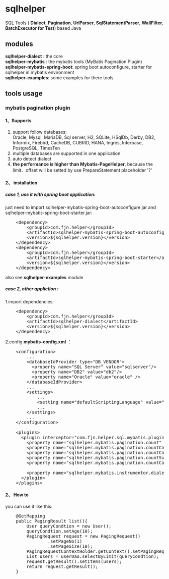 # sqlhelper
SQL Tools ( **Dialect**, **Pagination**, **UrlParser**, **SqlStatementParser**, **WallFilter**, **BatchExecutor for Test**) based Java

## modules
**sqlhelper-dialect** : the core <br/> 
**sqlhelper-mybatis** : the mybatis tools (MyBatis Pagination Plugin)<br/> 
**sqlhelper-mybatis-spring-boot**: spring boot autoconfigure, starter for sqlhelper in mybatis environment<br/>
**sqlhelper-examples**: some examples for there tools<br/> 


## tools usage
### mybatis pagination plugin
#### 1、Supports
1. support follow databases:<br>
Oracle, Mysql, MariaDB, Sql server, H2, SQLite, HSqlDb, Derby, DB2, Informix, Firebird, CacheDB, CUBRID, HANA, Ingres, Interbase, PostgreSQL, TimesTen<br>
2. multiple databases are supported in one application <br>
3. auto detect dialect<br>
4. **the performance is higher than Mybatis-PageHelper**, because the limit、offset will be setted by use PrepareStatement placeholder '?' 

#### 2、 installation

##### case 1, use it with spring boot application: 
 just need to import sqlhelper-mybatis-spring-boot-autoconfigure.jar and sqlhelper-mybatis-spring-boot-starter.jar:

<pre>
    &lt;dependency>
        &lt;groupId>com.fjn.helper&lt;/groupId>
        &lt;artifactId>sqlhelper-mybatis-spring-boot-autoconfigure&lt;/artifactId>
        &lt;version>${sqlhelper.version}&lt;/version>
    &lt;/dependency>
    &lt;dependency>
        &lt;groupId>com.fjn.helper&lt;/groupId>
        &lt;artifactId>sqlhelper-mybatis-spring-boot-starter&lt;/artifactId>
        &lt;version>${sqlhelper.version}&lt;/version>
    &lt;/dependency>
</pre>  

also see **sqlhelper-examples** module

##### case 2, other appliction : 
1.import dependencies:
<pre>
    &lt;dependency>
        &lt;groupId>com.fjn.helper&lt;/groupId>
        &lt;artifactId>sqlhelper-dialect&lt;/artifactId>
        &lt;version>${sqlhelper.version}&lt;/version>
    &lt;/dependency>
</pre>        
2.config **mybatis-config.xml** ：
<pre>
    &lt;configuration>
        ...
        &lt;databaseIdProvider type="DB_VENDOR">
          &lt;property name="SQL Server" value="sqlserver"/>
          &lt;property name="DB2" value="db2"/>
          &lt;property name="Oracle" value="oracle" />
        &lt;/databaseIdProvider>
        ...
        &lt;settings>
            ...
            &lt;setting name="defaultScriptingLanguage" value="com.fjn.helper.sql.mybatis.plugins.pagination.CustomScriptLanguageDriver" />
            ...
        &lt;/settings>
        ...
    &lt;/configuration>
    
    &lt;plugins>
      &lt;plugin interceptor="com.fjn.helper.sql.mybatis.plugins.pagination.MybatisPaginationPlugin">
        &lt;property name="sqlhelper.mybatis.pagination.count" value="true"/>
        &lt;property name="sqlhelper.mybatis.pagination.countCacheInitCapacity" value="10"/>
        &lt;property name="sqlhelper.mybatis.pagination.countCacheMaxCapacity" value="1000"/>
        &lt;property name="sqlhelper.mybatis.pagination.countSuffix" value="_COUNT"/>
        &lt;property name="sqlhelper.mybatis.pagination.countCacheExpireInSeconds" value="5"/>
        
        &lt;property name="sqlhelper.mybatis.instrumentor.dialect" value="mysql"/>
      &lt;/plugin>
    &lt;/plugins>
</pre>


#### 2、 How to
you can use it like this:
<pre>
    @GetMapping
    public PagingResult list(){
        User queryCondtion = new User();
        queryCondtion.setAge(10);
        PagingRequest request = new PagingRequest()
                .setPageNo(1)
                .setPageSize(10);
        PagingRequestContextHolder.getContext().setPagingRequest(request);
        List<User> users = userDao.selectByLimit(queryCondtion);
        request.getResult().setItems(users);
        return request.getResult();
    }
</pre>


